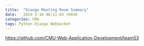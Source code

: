 ```yaml
---
title:  "Django Meeting Room Summary"
date:   2019-3-10 08:11:03 +0930
categories: CMU
tags: Python Django WebSocket
---
```


https://github.com/CMU-Web-Application-Development/team53
